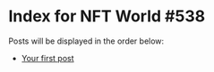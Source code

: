 # Index for NFT World #538
Posts will be displayed in the order below:

- [Your first post](./001-first.md)

